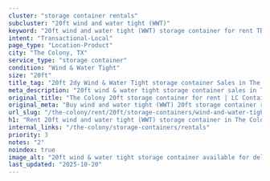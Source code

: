 ```yaml
---
cluster: "storage container rentals"
subcluster: "20ft wind and water tight (WWT)"
keyword: "20ft wind and water tight (WWT) storage container for rent The Colony, TX"
intent: "Transactional-Local"
page_type: "Location-Product"
city: "The Colony, TX"
service_type: "storage container"
condition: "Wind & Water Tight"
size: "20ft"
title_tag: "20ft 2dy Wind & Water Tight storage container Sales in The Colony | LC Container"
meta_description: "20ft wind & water tight storage container sales in The Colony. Fast delivery, competitive pricing. Serving storage containers area. Quote ID: QTF. Call (214) 524-4168 for your free quote today."
original_title: "The Colony 20ft storage container for rent | LC Container"
original_meta: "Buy wind and water tight (WWT) 20ft storage container rent with local delivery in The Colony, TX. LC Container — local Since 2003. Request a fast quote today."
url_slug: "/the-colony/rent/20ft/storage-containers/wind-and-water-tight-wwt"
h1: "Rent 20ft wind and water tight (WWT) storage container in The Colony"
internal_links: "/the-colony/storage-containers/rentals"
priority: 3
notes: "2"
noindex: true
image_alt: "20ft wind & water tight storage container available for delivery in The Colony"
last_updated: "2025-10-20"
---
```


<!-- TODO: Add unique city/inventory copy, images, and internal links here. -->
